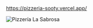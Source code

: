 https://pizzeria-sooty.vercel.app/

![Pizzería La Sabrosa](https://github.com/user-attachments/assets/9a05cdf3-e120-4c63-a6d6-37ee6881bd3f)

